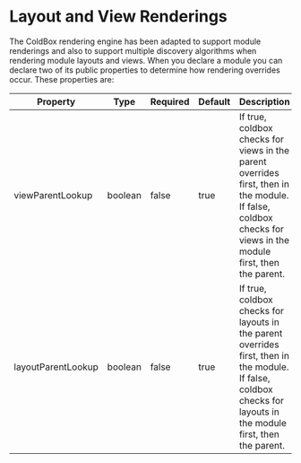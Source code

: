 # Layout and View Renderings

The ColdBox rendering engine has been adapted to support module renderings and also to support multiple discovery algorithms when rendering module layouts and views. When you declare a module you can declare two of its public properties to determine how rendering overrides occur. These properties are:

| Property           | Type    | Required | Default | Description                                                                                                                                                       |
| ------------------ | ------- | -------- | ------- | ----------------------------------------------------------------------------------------------------------------------------------------------------------------- |
| viewParentLookup   | boolean | false    | true    | If true, coldbox checks for views in the parent overrides first, then in the module. If false, coldbox checks for views in the module first, then the parent.     |
| layoutParentLookup | boolean | false    | true    | If true, coldbox checks for layouts in the parent overrides first, then in the module. If false, coldbox checks for layouts in the module first, then the parent. |
